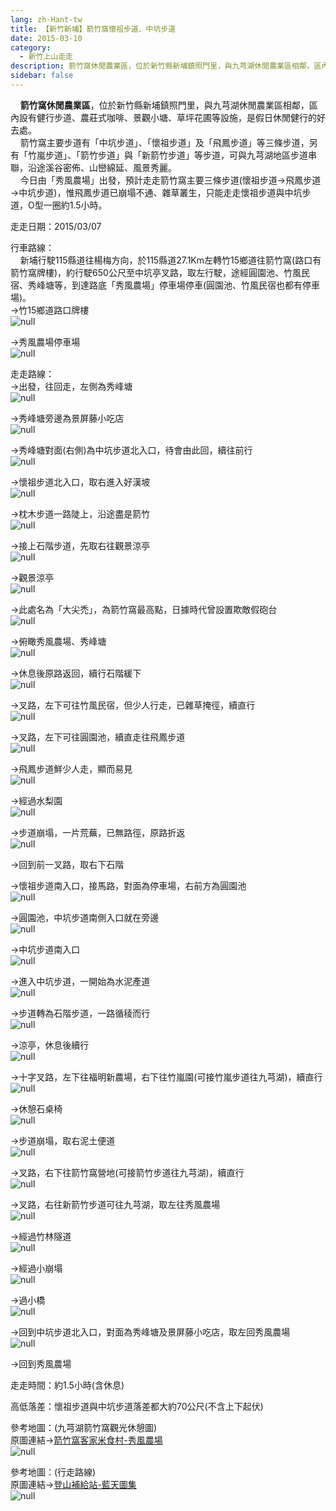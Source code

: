 ```yaml
---
lang: zh-Hant-tw
title: 【新竹新埔】箭竹窩懷祖步道、中坑步道
date: 2015-03-10
category: 
  - 新竹上山走走
description: 箭竹窩休閒農業區，位於新竹縣新埔鎮照門里，與九芎湖休閒農業區相鄰，區內設有健行步道、農莊式咖啡、景觀小塘、草坪花圃等設施，是假日休閒健行的好去處。 箭竹窩主要步道有「中坑步道」、「懷祖步道」及「飛鳳步道」等三條步道，另有「竹嵐步道」、「箭竹步道」與「新箭竹步道」等步道，可與九芎湖地區步道串聯，沿途溪谷密佈、山巒綿延、風景秀麗。 今日由「秀風農場」出發，預計走走箭竹窩主要三條步道(懷祖步道→飛鳳步道→中坑步道)，惟飛鳳步道已崩塌不通、雜草叢生，只能走走懷祖步道與中坑步道，O型一圈約1.5小時。
sidebar: false
---
```


    **箭竹窩休閒農業區**，位於新竹縣新埔鎮照門里，與九芎湖休閒農業區相鄰，區內設有健行步道、農莊式咖啡、景觀小塘、草坪花圃等設施，是假日休閒健行的好去處。  
    箭竹窩主要步道有「中坑步道」、「懷祖步道」及「飛鳳步道」等三條步道，另有「竹嵐步道」、「箭竹步道」與「新箭竹步道」等步道，可與九芎湖地區步道串聯，沿途溪谷密佈、山巒綿延、風景秀麗。  
    今日由「秀風農場」出發，預計走走箭竹窩主要三條步道(懷祖步道→飛鳳步道→中坑步道)，惟飛鳳步道已崩塌不通、雜草叢生，只能走走懷祖步道與中坑步道，O型一圈約1.5小時。

走走日期：2015/03/07

行車路線：  
    新埔行駛115縣道往楊梅方向，於115縣道27.1Km左轉竹15鄉道往箭竹窩(路口有箭竹窩牌樓)，約行駛650公尺至中坑亭叉路，取左行駛，途經圓園池、竹風民宿、秀峰塘等，到達路底「秀風農場」停車場停車(圓園池、竹風民宿也都有停車場)。  
→竹15鄉道路口牌樓  
![null](image/1074308200_l.jpg)

→秀風農場停車場  
![null](image/1074306314_l.jpg)

走走路線：  
→出發，往回走，左側為秀峰塘  
![null](image/1074310254_l.jpg)

→秀峰塘旁邊為景屏藤小吃店  
![null](image/1074310558_l.jpg)

→秀峰塘對面(右側)為中坑步道北入口，待會由此回，續往前行  
![null](image/1074310255_l.jpg)

→懷祖步道北入口，取右進入好漢坡  
![null](image/1074308203_l.jpg)

→枕木步道一路陡上，沿途盡是箭竹  
![null](image/1074306316_l.jpg)

→接上石階步道，先取右往觀景涼亭  
![null](image/1074309871_l.jpg)

→觀景涼亭  
![null](image/1074307898_l.jpg)

→此處名為「大尖禿」，為箭竹窩最高點，日據時代曾設置欺敵假砲台  
![null](image/1074306915_l.jpg)

→俯瞰秀風農場、秀峰塘  
![null](image/1074306105_l.jpg)

→休息後原路返回，續行石階緩下  
![null](image/1074309776_l.jpg)

→叉路，左下可往竹風民宿，但少人行走，已雜草掩徑，續直行  
![null](image/1074308111_l.jpg)

→叉路，左下可往圓園池，續直走往飛鳳步道  
![null](image/1074310257_l.jpg)

→飛鳳步道鮮少人走，顯而易見  
![null](image/1074306106_l.jpg)

→經過水梨園  
![null](image/1074308652_l.jpg)

→步道崩塌，一片荒蕪，已無路徑，原路折返  
![null](image/1074309681_l.jpg)

→回到前一叉路，取右下石階

→懷祖步道南入口，接馬路，對面為停車場，右前方為圓園池  
![null](image/1074306212_l.jpg)

→圓園池，中坑步道南側入口就在旁邊  
![null](image/1074308205_l.jpg)

→中坑步道南入口  
![null](image/1074306213_l.jpg)

→進入中坑步道，一開始為水泥產道  
![null](image/1074306107_l.jpg)

→步道轉為石階步道，一路循稜而行  
![null](image/1074308112_l.jpg)

→涼亭，休息後續行  
![null](image/1074307587_l.jpg)

→十字叉路，左下往福明新農場，右下往竹嵐園(可接竹嵐步道往九芎湖)，續直行  
![null](image/1074308206_l.jpg)

→休憩石桌椅  
![null](image/1074308565_l.jpg)

→步道崩塌，取右泥土便道  
![null](image/1074308113_l.jpg)

→叉路，右下往箭竹窩營地(可接箭竹步道往九芎湖)，續直行  
![null](image/1074309271_l.jpg)

→叉路，右往新箭竹步道可往九芎湖，取左往秀風農場  
![null](image/1074307588_l.jpg)

→經過竹林隧道  
![null](image/1074309685_l.jpg)

→經過小崩塌  
![null](image/1074306109_l.jpg)

→過小橋  
![null](image/1074306717_l.jpg)

→回到中坑步道北入口，對面為秀峰塘及景屏藤小吃店，取左回秀風農場  
![null](image/1074308957_l.jpg)

→回到秀風農場

走走時間：約1.5小時(含休息)

高低落差：懷祖步道與中坑步道落差都大約70公尺(不含上下起伏)

參考地圖：(九芎湖箭竹窩觀光休憩圖)  
原圖連結→[箭竹窩客家米食村-秀風農場](http://jjwh.myweb.hinet.net/a12.htm)  
![null](image/1074313689_l.jpg)

參考地圖：(行走路線)  
原圖連結→[登山補給站-藍天圖集](http://www.keepon.com.tw/DiscussLoad.aspx?code=314B5CF9AEC3A191FF2C7E1C60047FAC497DF524E23CDB55)  
![null](image/1074311114_l.jpg)